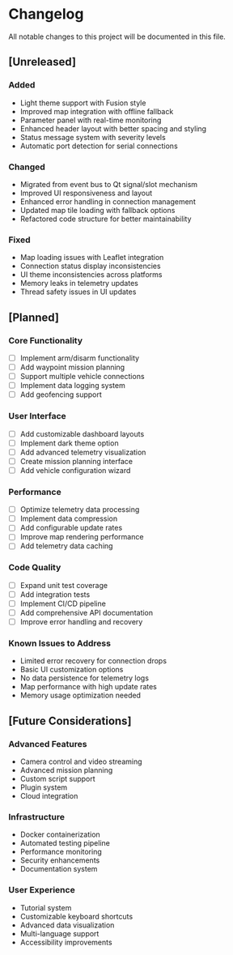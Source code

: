 # Changelog

All notable changes to this project will be documented in this file.

## [Unreleased]

### Added
- Light theme support with Fusion style
- Improved map integration with offline fallback
- Parameter panel with real-time monitoring
- Enhanced header layout with better spacing and styling
- Status message system with severity levels
- Automatic port detection for serial connections

### Changed
- Migrated from event bus to Qt signal/slot mechanism
- Improved UI responsiveness and layout
- Enhanced error handling in connection management
- Updated map tile loading with fallback options
- Refactored code structure for better maintainability

### Fixed
- Map loading issues with Leaflet integration
- Connection status display inconsistencies
- UI theme inconsistencies across platforms
- Memory leaks in telemetry updates
- Thread safety issues in UI updates

## [Planned]

### Core Functionality
- [ ] Implement arm/disarm functionality
- [ ] Add waypoint mission planning
- [ ] Support multiple vehicle connections
- [ ] Implement data logging system
- [ ] Add geofencing support

### User Interface
- [ ] Add customizable dashboard layouts
- [ ] Implement dark theme option
- [ ] Add advanced telemetry visualization
- [ ] Create mission planning interface
- [ ] Add vehicle configuration wizard

### Performance
- [ ] Optimize telemetry data processing
- [ ] Implement data compression
- [ ] Add configurable update rates
- [ ] Improve map rendering performance
- [ ] Add telemetry data caching

### Code Quality
- [ ] Expand unit test coverage
- [ ] Add integration tests
- [ ] Implement CI/CD pipeline
- [ ] Add comprehensive API documentation
- [ ] Improve error handling and recovery

### Known Issues to Address
- Limited error recovery for connection drops
- Basic UI customization options
- No data persistence for telemetry logs
- Map performance with high update rates
- Memory usage optimization needed

## [Future Considerations]

### Advanced Features
- Camera control and video streaming
- Advanced mission planning
- Custom script support
- Plugin system
- Cloud integration

### Infrastructure
- Docker containerization
- Automated testing pipeline
- Performance monitoring
- Security enhancements
- Documentation system

### User Experience
- Tutorial system
- Customizable keyboard shortcuts
- Advanced data visualization
- Multi-language support
- Accessibility improvements 